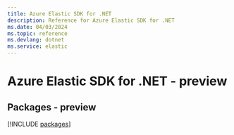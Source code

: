 ```yaml
---
title: Azure Elastic SDK for .NET
description: Reference for Azure Elastic SDK for .NET
ms.date: 04/03/2024
ms.topic: reference
ms.devlang: dotnet
ms.service: elastic
---
```

# Azure Elastic SDK for .NET - preview
## Packages - preview
[!INCLUDE [packages](elastic-index.md)]